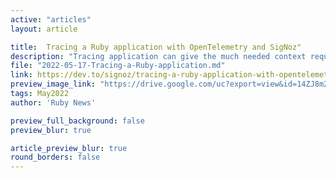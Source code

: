 ```yaml
---
active: "articles"
layout: article

title:  Tracing a Ruby application with OpenTelemetry and SigNoz"
description: "Tracing application can give the much needed context required to troubleshoot performance issues. OpenTelemetry is an open-source project that can help you to set up an observability framework for your cloud-native applications."
file: "2022-05-17-Tracing-a-Ruby-application.md"
link: https://dev.to/signoz/tracing-a-ruby-application-with-opentelemetry-and-signoz-4ola
preview_image_link: "https://drive.google.com/uc?export=view&id=14ZJ8m2yJJjGT_8NER6c0XVxSoDpF0RAg"
tags: May2022
author: 'Ruby News'

preview_full_background: false
preview_blur: true

article_preview_blur: true
round_borders: false
---
```

